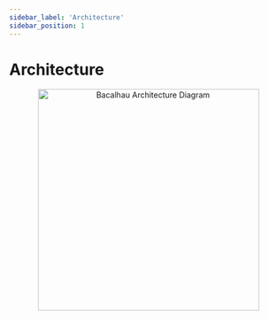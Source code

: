 ```yaml
---
sidebar_label: 'Architecture'
sidebar_position: 1
---
```


# Architecture


<p align="center">
<img src="/img/bacalhau-architecture-old.png" alt="Bacalhau Architecture Diagram" width="400" />
</p>
